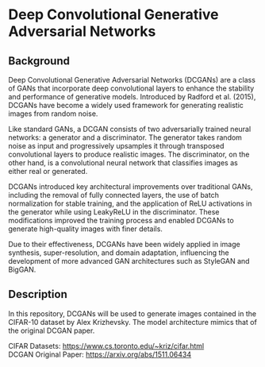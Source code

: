 # Deep Convolutional Generative Adversarial Networks

## Background

Deep Convolutional Generative Adversarial Networks (DCGANs) are a class of GANs that incorporate deep convolutional layers to enhance the stability and performance of generative models. Introduced by Radford et al. (2015), DCGANs have become a widely used framework for generating realistic images from random noise.

Like standard GANs, a DCGAN consists of two adversarially trained neural networks: a generator and a discriminator. The generator takes random noise as input and progressively upsamples it through transposed convolutional layers to produce realistic images. The discriminator, on the other hand, is a convolutional neural network that classifies images as either real or generated. 

DCGANs introduced key architectural improvements over traditional GANs, including the removal of fully connected layers, the use of batch normalization for stable training, and the application of ReLU activations in the generator while using LeakyReLU in the discriminator. These modifications improved the training process and enabled DCGANs to generate high-quality images with finer details. 

Due to their effectiveness, DCGANs have been widely applied in image synthesis, super-resolution, and domain adaptation, influencing the development of more advanced GAN architectures such as StyleGAN and BigGAN.

## Description

In this repository, DCGANs will be used to generate images contained in the CIFAR-10 dataset by Alex Krizhevsky. The model architecture mimics that of the original DCGAN paper.

CIFAR Datasets: https://www.cs.toronto.edu/~kriz/cifar.html \
DCGAN Original Paper: https://arxiv.org/abs/1511.06434